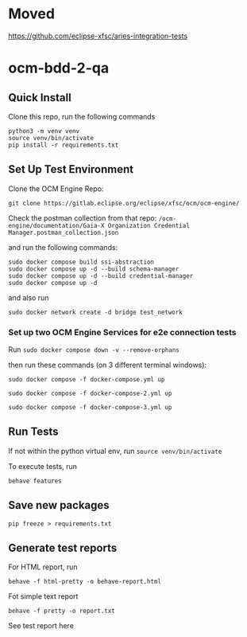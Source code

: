 # Moved

https://github.com/eclipse-xfsc/aries-integration-tests

# ocm-bdd-2-qa



## Quick Install

Clone this repo, run the following commands

```
python3 -m venv venv
source venv/bin/activate
pip install -r requirements.txt
```

## Set Up Test Environment

Clone the OCM Engine Repo:

```
git clone https://gitlab.eclipse.org/eclipse/xfsc/ocm/ocm-engine/
```

Check the postman collection from that repo:
`/ocm-engine/documentation/Gaia-X Organization Credential Manager.postman_collection.json`

and run the following commands:

```
sudo docker compose build ssi-abstraction 
sudo docker compose up -d --build schema-manager 
sudo docker compose up -d --build credential-manager 
sudo docker compose up -d 
```

and also run

```
sudo docker network create -d bridge test_network 
```

### Set up two OCM Engine Services for e2e connection tests

Run `sudo docker compose down -v --remove-orphans `

then run these commands (on 3 different terminal windows):
```
sudo docker compose -f docker-compose.yml up
```
```
sudo docker compose -f docker-compose-2.yml up
```
```
sudo docker compose -f docker-compose-3.yml up
```


## Run Tests
If not within the python virtual env, run `source venv/bin/activate`

To execute tests, run 
```
behave features
```

## Save new packages

```
pip freeze > requirements.txt
```


## Generate test reports

For HTML report, run
```
behave -f html-pretty -o behave-report.html
```

Fot simple text report 
```
behave -f pretty -o report.txt
```

See test report here
